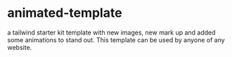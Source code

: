 # animated-template
a tailwind starter kit template with new images, new mark up and added some animations to stand out. This template can be used by anyone of any website.
